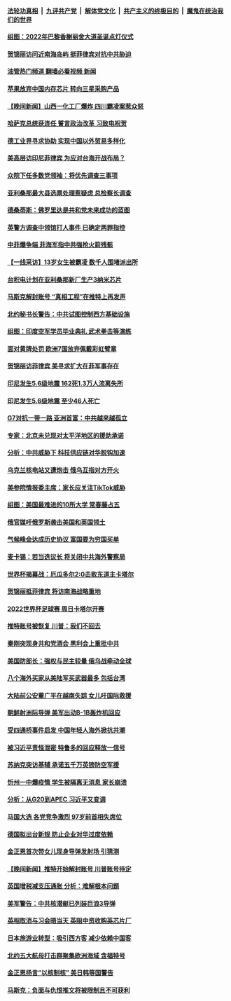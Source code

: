 ####  [法轮功真相](../../../../basic/blob/master/README.md?t=11230131) &nbsp;|&nbsp; [九评共产党](../../../../9ping.md/blob/master/README.md?t=11230131) &nbsp;|&nbsp; [解体党文化](../../../../jtdwh.md/blob/master/README.md?t=11230131)  &nbsp;|&nbsp; [共产主义的终极目的](../../../../gczydzjmd.md/blob/master/README.md?t=11230131) &nbsp;|&nbsp; [魔鬼在统治我们的世界](../../../../mgztzwmdsj.md/blob/master/README.md?t=11230131) 

#### [组图：2022年巴黎香榭丽舍大道圣诞点灯仪式](../pages/nsc418/n13870821.md?t=11230131) 

#### [贺锦丽访问近南海岛屿 挺菲律宾对抗中共胁迫](../pages/nsc418/n13870859.md?t=11230131) 

#### [油管热门频道 翻墙必看视频 新闻](http://129.146.143.75:81/youtube.html?11230131)

#### [苹果放弃中国内存芯片 转向三星采购产品](../pages/nsc418/n13870732.md?t=11230131) 

#### [【晚间新闻】山西一化工厂爆炸 四川霸凌案惹众怒](../pages/nsc418/n13870739.md?t=11230131) 


#### [哈萨克总统获连任 誓言政治改革 习致电祝贺](../pages/nsc418/n13870564.md?t=11230131) 

#### [德工业界寻求协助 实现中国以外贸易多样化](../pages/nsc418/n13870552.md?t=11230131) 

#### [美高层访印尼菲律宾 为应对台海开战布局？](../pages/nsc418/n13870434.md?t=11230131) 

#### [众院下任多数党领袖：将优先调查三事项](../pages/nsc418/n13870393.md?t=11230131) 

#### [亚利桑那最大县选票处理惹疑虑 总检察长调查](../pages/nsc418/n13869728.md?t=11230131) 

#### [德桑蒂斯：佛罗里达是共和党未来成功的蓝图](../pages/nsc418/n13870359.md?t=11230131) 

#### [英警方调查中领馆打人事件 已确定两罪指控](../pages/nsc418/n13870325.md?t=11230131) 

#### [中菲爆争端 菲海军指中共强抢火箭残骸](../pages/nsc418/n13870342.md?t=11230131) 

#### [【一线采访】13岁女生被霸凌 数千人围堵派出所](../pages/nsc418/n13870140.md?t=11230131) 

#### [台积电计划在亚利桑那新厂生产3纳米芯片](../pages/nsc418/n13870302.md?t=11230131) 

#### [马斯克解封账号 “真相工程”在推特上再发声](../pages/nsc418/n13870326.md?t=11230131) 

#### [北约秘书长警告：中共试图控制西方基础设施](../pages/nsc418/n13870346.md?t=11230131) 

#### [组图：印度空军学员毕业典礼 武术拳击等演练](../pages/nsc418/n13870146.md?t=11230131) 

#### [面对黄牌处罚 欧洲7国放弃佩戴彩虹臂章](../pages/nsc418/n13870255.md?t=11230131) 

#### [贺锦丽访菲律宾 美寻求扩大在菲军事存在](../pages/nsc418/n13870191.md?t=11230131) 

#### [印尼发生5.6级地震 162死1.3万人流离失所](../pages/nsc418/n13870216.md?t=11230131) 

#### [印尼发生5.6级地震 至少46人死亡](../pages/nsc418/n13870173.md?t=11230131) 

#### [G7对抗一带一路 亚洲首富：中共越来越孤立](../pages/nsc418/n13870066.md?t=11230131) 




#### [专家：北京未兑现对太平洋地区的援助承诺](../pages/nsc418/n13870094.md?t=11230131) 

#### [分析：中共威胁下 科技供应链对华脱钩加速](../pages/nsc418/n13870001.md?t=11230131) 

#### [乌克兰核电站又遭炮击 俄乌互指对方开火](../pages/nsc418/n13869857.md?t=11230131) 

#### [美参院情报委主席：家长应关注TikTok威胁](../pages/nsc418/n13869735.md?t=11230131) 

#### [组图：美国最难进的10所大学 常春藤占五](../pages/nsc418/n13859201.md?t=11230131) 

#### [俄官媒吁俄罗斯袭击美国和英国领土](../pages/nsc418/n13869734.md?t=11230131) 

#### [气候峰会达成历史协议 富国要为穷国买单](../pages/nsc418/n13869697.md?t=11230131) 

#### [麦卡锡：若当选议长 将关闭中共海外警察局](../pages/nsc418/n13869693.md?t=11230131) 

#### [世界杯揭幕战：厄瓜多尔2:0击败东道主卡塔尔](../pages/nsc418/n13869737.md?t=11230131) 

#### [贺锦丽抵菲律宾 将访南海战略重地](../pages/nsc418/n13869708.md?t=11230131) 

#### [2022世界杯足球赛 周日卡塔尔开赛](../pages/nsc418/n13869677.md?t=11230131) 

#### [推特账号被恢复 川普：我们不回去](../pages/nsc418/n13869649.md?t=11230131) 

#### [秦刚突现身共和党酒会 黑利会上重批中共](../pages/nsc418/n13869661.md?t=11230131) 

#### [美国防部长：强权与民主较量 俄乌战牵动全球](../pages/nsc418/n13869590.md?t=11230131) 

#### [八个海外买家从美陆军买武器最多 包括台湾](../pages/nsc418/n13868794.md?t=11230131) 

#### [大陆前公安董广平在越南失踪 女儿吁国际救援](../pages/nsc418/n13869405.md?t=11230131) 

#### [朝鲜射洲际导弹 美军出动B-1B轰炸机回应](../pages/nsc418/n13869333.md?t=11230131) 

#### [受四通桥事件启发 中国年轻人海外掀抗共潮](../pages/nsc418/n13869264.md?t=11230131) 

#### [被习近平责怪泄密 特鲁多的回应释放一信号](../pages/nsc418/n13869336.md?t=11230131) 

#### [苏纳克突访基辅 承诺五千万英镑防空军援](../pages/nsc418/n13869303.md?t=11230131) 

#### [忻州一中爆疫情 学生被隔离无消息 家长崩溃](../pages/nsc418/n13869090.md?t=11230131) 

#### [分析：从G20到APEC 习近平又变调](../pages/nsc418/n13869256.md?t=11230131) 

#### [马国大选 各党竞争激烈 97岁前首相失席位](../pages/nsc418/n13869279.md?t=11230131) 

#### [德国拟出台新规 防止企业对华过度依赖](../pages/nsc418/n13869247.md?t=11230131) 

#### [金正恩首次带女儿现身导弹发射场 引猜测](../pages/nsc418/n13869152.md?t=11230131) 

#### [【晚间新闻】推特开始解封账号 川普账号待定](../pages/nsc418/n13868807.md?t=11230131) 


#### [英国增税减支压通胀 分析：难解根本问题](../pages/nsc418/n13869049.md?t=11230131) 

#### [美军警告：中共核潜艇已列装巨浪3导弹](../pages/nsc418/n13869050.md?t=11230131) 

#### [英相取消与习会晤当天 英阻中资收购英芯片厂](../pages/nsc418/n13869029.md?t=11230131) 

#### [日本旅游业转型：吸引西方客 减少依赖中国客](../pages/nsc418/n13868887.md?t=11230131) 

#### [北约五大航母打击群聚集欧洲海域 含福特号](../pages/nsc418/n13868848.md?t=11230131) 

#### [金正恩扬言“以核制核” 美日韩等国警告](../pages/nsc418/n13868852.md?t=11230131) 

#### [马斯克：负面与仇恨推文将被限制且不可获利](../pages/nsc418/n13868773.md?t=11230131) 

<img src='http://gfw-breaker.win/goodnews/indexes/nsc418.md' width='0px' height='0px'/>
